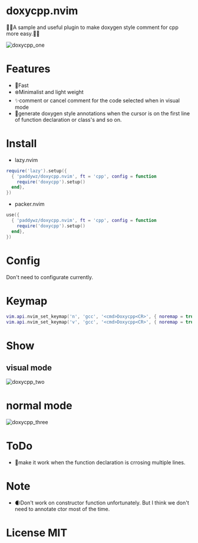 # doxycpp.nvim
🎉🎉A sample and useful plugin to make doxygen style comment for cpp more easy.🎉🎉

![doxycpp_one](https://user-images.githubusercontent.com/101847923/222450881-f472a55e-4c09-4a55-8798-c0b6feb98259.gif)

# Features
- 🚀Fast
- ❄️Minimalist and light weight
- ✨comment or cancel comment for the code selected when in visual mode
- 🧨generate doxygen style annotations when the cursor is on the first line of function declaration or class's and so on.

# Install
- lazy.nvim
``` lua
require('lazy').setup({
  { 'paddywz/doxycpp.nvim', ft = 'cpp', config = function
    require('doxycpp').setup()
  end},
})
```
- packer.nvim
``` lua
use({
  { 'paddywz/doxycpp.nvim', ft = 'cpp', config = function
    require('doxycpp').setup()
  end},
})
```
# Config
Don't need to configurate currently.

# Keymap
```lua
vim.api.nvim_set_keymap('n', 'gcc', '<cmd>Doxycpp<CR>', { noremap = true, silent = true })
vim.api.nvim_set_keymap('v', 'gcc', '<cmd>Doxycpp<CR>', { noremap = true, silent = true })
```

# Show
## visual mode
![doxycpp_two](https://user-images.githubusercontent.com/101847923/222457788-60f356b3-e3e2-43c4-ac1a-44371a876088.gif)
# normal mode
![doxycpp_three](https://user-images.githubusercontent.com/101847923/222458974-bb99d44d-f129-4f3f-9445-665b41d7baa8.gif)

# ToDo
- 🌟make it work when the function declaration is crrosing multiple lines.

# Note
- 🌒Don't work on constructor function unfortunately. But I think we don't need to annotate ctor most of the time.

# License MIT

